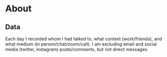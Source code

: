 # About 

## Data 
Each day I recorded whom I had talked to, what context (work/friends), and what medium (in person/chat/zoom/call). I am excluding email and social media (twitter, instagram) posts/comments, but not direct messages. 
